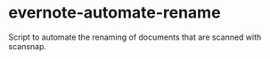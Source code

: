 # evernote-automate-rename
Script to automate the renaming of documents that are scanned with scansnap.
